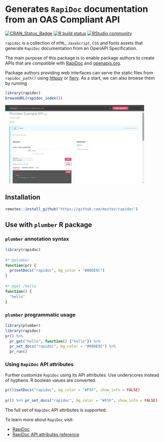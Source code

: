 Generates `RapiDoc` documentation from an OAS Compliant API
================

<!-- badges: start -->

[![CRAN\_Status\_Badge](https://www.r-pkg.org/badges/version/rapidoc)](https://cran.r-project.org/package=rapidoc)
[![R build
status](https://github.com/meztez/rapidoc/workflows/R-CMD-check/badge.svg)](https://github.com/meztez/rapidoc/actions)
[![RStudio
community](https://img.shields.io/badge/community-plumber-blue?style=social&logo=rstudio&logoColor=75AADB)](https://community.rstudio.com/tag/plumber)
<!-- badges: end -->

`rapidoc` is a collection of `HTML`, `JavaScript`, `CSS` and fonts
assets that generate `RapiDoc` documentation from an OpenAPI
Specification.

The main purpose of this package is to enable package authors to create
APIs that are compatible with
[RapiDoc](https://mrin9.github.io/RapiDoc/) and
[openapis.org](https://www.openapis.org/).

Package authors providing web interfaces can serve the static files from
`rapidoc_path()` using [httpuv](https://github.com/rstudio/httpuv) or
[fiery](https://github.com/thomasp85/fiery). As a start, we can also
browse them by running

``` r
library(rapidoc)
browseURL(rapidoc_index())
```

<img src="tools/readme/browse_rapidoc.png" width=450 />

## Installation

``` r
remotes::install_github("https://github.com/meztez/rapidoc")
```

## Use with `plumber` R package

### `plumber` annotation syntax

``` r
library(rapidoc)

#* @plumber
function(pr) {
  pr$setDocs("rapidoc", bg_color = "#00DE9C")
}

#* @get /hello
function() {
  "hello"
}
```

### `plumber` programmatic usage

``` r
library(plumber)
library(rapidoc)
pr() %>%
  pr_get("hello", function() {"hello"}) %>%
  pr_set_docs("rapidoc", bg_color = "#00DE9C") %>%
  pr_run()
```

### Using `RapiDoc` API attributes

Further customize `RapiDoc` using its API attributes. Use underscores
instead of hyphens. R boolean values are converted.

``` r
pr()$setDocs("rapidoc", bg_color = "#F5F", show_info = FALSE)

pr() %>% pr_set_docs("rapidoc", bg_color = "#F5F", show_info = FALSE)
```

The full set of `RapiDoc` API attributes is supported.

To learn more about `RapiDoc` visit:

-   [RapiDoc](https://mrin9.github.io/RapiDoc/)
-   [RapiDoc API attributes
    reference](https://mrin9.github.io/RapiDoc/api.html)
